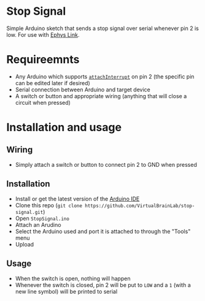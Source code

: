 # Stop Signal
Simple Arduino sketch that sends a stop signal over serial whenever pin 2 is low. For use with [Ephys Link](https://github.com/VirtualBrainLab/ephys-link).

# Requireemnts
- Any Arduino which supports [`attachInterrupt`](https://www.arduino.cc/reference/en/language/functions/external-interrupts/attachinterrupt/) on pin 2 (the specific pin can be edited later if desired)
- Serial connection between Arduino and target device
- A switch or button and appropriate wiring (anything that will close a circuit when pressed)


# Installation and usage
## Wiring
- Simply attach a switch or button to connect pin 2 to GND when pressed

## Installation
- Install or get the latest version of the [Arduino IDE](https://www.arduino.cc/en/software)
- Clone this repo (`git clone https://github.com/VirtualBrainLab/stop-signal.git`)
- Open `StopSignal.ino`
- Attach an Arudino
- Select the Arduino used and port it is attached to through the "Tools" menu
- Upload

## Usage
- When the switch is open, nothing will happen
- Whenever the switch is closed, pin 2 will be put to `LOW` and a `1` (with a new line symbol) will be printed to serial
